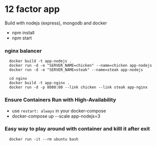 # 12 factor app

Build with nodejs (express), mongodb and docker

- npm install
- npm start

### nginx balancer
```
  docker build -t app-nodejs .
  docker run -d -e "SERVER_NAME=chicken" --name=chicken app-nodejs
  docker run -d -e "SERVER_NAME=steak" --name=steak app-nodejs
```

```
  cd nginx
  docker build -t app-nginx .
  docker run -d -p 8080:80 --link chicken --link steak app-nginx
```

### Ensure Containers Run with High-Availability
- use `restart: always` in your docker-compose
- docker-compose up --scale app-nodejs=3

### Easy way to play around with container and killl it after exit
```
  docker run -it --rm ubuntu bash
```
